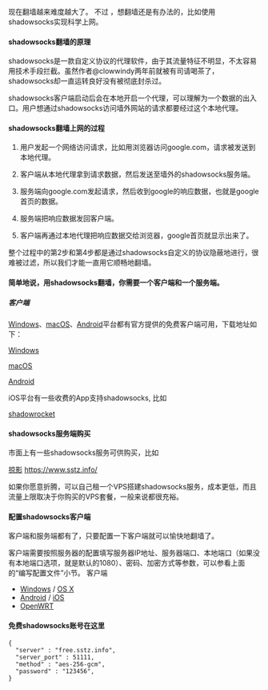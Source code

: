 
现在翻墙越来难度越大了。 不过 ，想翻墙还是有办法的，比如使用shadowsocks实现科学上网。

#### shadowsocks翻墙的原理

shadowsocks是一款自定义协议的代理软件，由于其流量特征不明显，不太容易用技术手段拦截。虽然作者@clowwindy两年前就被有司请喝茶了，shadowsocks却一直运转良好没有被彻底封杀过。

shadowsocks客户端启动后会在本地开启一个代理，可以理解为一个数据的出入口。用户想通过shadowsocks访问墙外网站的请求都要经过这个本地代理。

<!-- more --> 

#### shadowsocks翻墙上网的过程

1. 用户发起一个网络访问请求，比如用浏览器访问google.com，请求被发送到本地代理。

1. 客户端从本地代理拿到请求数据，然后发送至墙外的shadowsocks服务端。

1. 服务端向google.com发起请求，然后收到google的响应数据，也就是google首页的数据。

1. 服务端把响应数据发回客户端。

1. 客户端再通过本地代理把响应数据交给浏览器，google首页就显示出来了。

整个过程中的第2步和第4步都是通过shadowsocks自定义的协议隐蔽地进行，很难被过滤，所以我们才能一直用它顺畅地翻墙。

#### 简单地说，用shadowsocks翻墙，你需要一个客户端和一个服务端。

##### 客户端

[Windows](https://github.com/shadowsocks/shadowsocks-windows/releases)、[macOS](https://github.com/shadowsocks/ShadowsocksX-NG/releases)、[Android](https://github.com/shadowsocks/shadowsocks-android/releases)平台都有官方提供的免费客户端可用，下载地址如下：

[Windows](https://github.com/shadowsocks/shadowsocks-windows/releases)

[macOS](https://github.com/shadowsocks/ShadowsocksX-NG/releases)

[Android](https://github.com/shadowsocks/shadowsocks-android/releases)

iOS平台有一些收费的App支持shadowsocks, 比如

[shadowrocket](https://itunes.apple.com/us/app/shadowrocket/id932747118?mt=8&utm_source=textarea.com&utm_medium=textarea.com&utm_campaign=article)

#### shadowsocks服务端购买
市面上有一些shadowsocks服务可供购买，比如


[掠影](https://www.sstz.info) https://www.sstz.info/

如果你愿意折腾，可以自己租一个VPS搭建shadowsocks服务，成本更低，而且流量上限取决于你购买的VPS套餐，一般来说都很充裕。



#### 配置shadowsocks客户端
客户端和服务端都有了，只要配置一下客户端就可以愉快地翻墙了。

客户端需要按照服务器的配置填写服务器IP地址、服务器端口、本地端口（如果没有本地端口选项，就是默认的1080）、密码、加密方式等参数，可以参看上面的“编写配置文件”小节。
客户端
- [Windows](https://github.com/shadowsocks/shadowsocks-windows/wiki/Shadowsocks-Windows-%E4%BD%BF%E7%94%A8%E8%AF%B4%E6%98%8E) / [OS X](https://github.com/shadowsocks/shadowsocks-iOS/wiki/Shadowsocks-for-OSX-Help)
- [Android](https://github.com/shadowsocks/shadowsocks-android) / [iOS](https://github.com/shadowsocks/shadowsocks-iOS/wiki/Help)
- [OpenWRT](https://github.com/shadowsocks/openwrt-shadowsocks)

#### 免费shadowsocks账号在这里

```
{
  "server" : "free.sstz.info",
  "server_port" : 51111,
  "method" : "aes-256-gcm",
  "password" : "123456",
}
```





